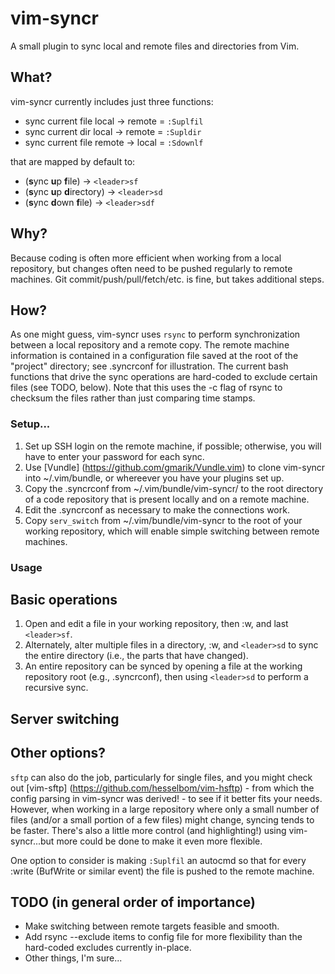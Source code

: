 # vim-syncr

A small plugin to sync local and remote files and directories from Vim.

## What?
vim-syncr currently includes just three functions:
* sync current file local -> remote = `:Suplfil` 
* sync current dir local -> remote = `:Supldir` 
* sync current file remote -> local = `:Sdownlf` 

that are mapped by default to:
* (**s**ync **u**p **f**ile) -> `<leader>sf` 
* (**s**ync **u**p **d**irectory) -> `<leader>sd` 
* (**s**ync **d**own **f**ile) -> `<leader>sdf` 

## Why?
Because coding is often more efficient when working from a local repository,
but changes often need to be pushed regularly to remote machines. Git
commit/push/pull/fetch/etc. is fine, but takes additional steps.

## How?
As one might guess, vim-syncr uses `rsync` to perform synchronization between a
local repository and a remote copy. The remote machine information is contained
in a configuration file saved at the root of the "project" directory; see
.syncrconf for illustration. The current bash functions that drive the sync
operations are hard-coded to exclude certain files (see TODO, below). Note that
this uses the -c flag of rsync to checksum the files rather than just comparing
time stamps.

### Setup...
1. Set up SSH login on the remote machine, if possible; otherwise, you will have
   to enter your password for each sync.
2. Use [Vundle] (https://github.com/gmarik/Vundle.vim) to clone vim-syncr into
   ~/.vim/bundle, or whereever you have your plugins set up.
3. Copy the .syncrconf from ~/.vim/bundle/vim-syncr/ to the root directory of a
   code repository that is present locally and on a remote machine.
4. Edit the .syncrconf as necessary to make the connections work.
5. Copy `serv_switch` from ~/.vim/bundle/vim-syncr to the root of your working 
   repository, which will enable simple switching between remote machines.

### Usage
## Basic operations
1. Open and edit a file in your working repository, then :w, and last `<leader>sf`.
2. Alternately, alter multiple files in a directory, :w, and `<leader>sd` to
   sync the entire directory (i.e., the parts that have changed).
3. An entire repository can be synced by opening a file at the working 
   repository root (e.g., .syncrconf), then using `<leader>sd` to perform a 
   recursive sync.

## Server switching

## Other options?
`sftp` can also do the job, particularly for single files, and you might check out
[vim-sftp] (https://github.com/hesselbom/vim-hsftp) - from which the config
parsing in vim-syncr was derived! - to see if it better fits your needs. However,
when working in a large repository where only a small number of files (and/or a
small portion of a few files) might change, syncing tends to be faster. There's
also a little more control (and highlighting!) using vim-syncr...but more could
be done to make it even more flexible.

One option to consider is making `:Suplfil` an autocmd so that for every :write
(BufWrite or similar event) the file is pushed to the remote machine.

## TODO (in general order of importance)
* Make switching between remote targets feasible and smooth.
* Add rsync --exclude items to config file for more flexibility than the
  hard-coded excludes currently in-place.
* Other things, I'm sure...
